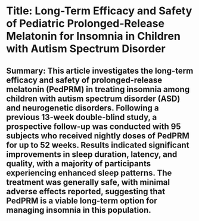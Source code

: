 # Title: Long-Term Efficacy and Safety of Pediatric Prolonged-Release Melatonin for Insomnia in Children with Autism Spectrum Disorder

## Summary: This article investigates the long-term efficacy and safety of prolonged-release melatonin (PedPRM) in treating insomnia among children with autism spectrum disorder (ASD) and neurogenetic disorders. Following a previous 13-week double-blind study, a prospective follow-up was conducted with 95 subjects who received nightly doses of PedPRM for up to 52 weeks. Results indicated significant improvements in sleep duration, latency, and quality, with a majority of participants experiencing enhanced sleep patterns. The treatment was generally safe, with minimal adverse effects reported, suggesting that PedPRM is a viable long-term option for managing insomnia in this population.